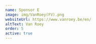 ```yaml
---
name: Sponsor E
image: img/VanRoey(FV).png
websiteUrl: https://www.vanroey.be/en/
altText: Van Roey
order: 5
active: true
---
```

